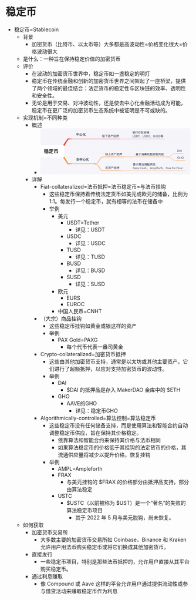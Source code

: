 # 稳定币

* 稳定币=Stablecoin 
  * 背景 
    * 加密货币（比特币、以太币等）大多都是高波动性=价格变化很大=价格波动很大 
  * 是什么：一种旨在保持稳定价值的加密货币 
  * 评价 
    * 在波动的加密货币世界中，稳定币如一盏稳定的明灯 
    * 稳定币在传统金融和创新的加密货币世界之间架起了一座桥梁，提供了两个领域的最佳结合：法定货币的稳定性与区块链的效率、透明性和安全性。 
    * 无论是用于交易、对冲波动性，还是使去中心化金融活动成为可能，稳定币在更广泛的加密货币生态系统中被证明是不可或缺的。 
  * 实现机制=不同种类 
    * 概述 
      * ![stable_coin_types](../../../assets/img/stable_coin_types.png)
    * 详解 
      * Fiat-collateralized=法币抵押=法币稳定币=与法币挂钩 
        * 这些稳定币保持着传统法定货币如美元或欧元的储备，比例为1:1。每发行一个稳定币，就有相等的法币在储备中 
        * 举例 
          * 美元 
            * USDT=Tether 
              * 详见：USDT
            * USDC 
              * 详见：USDC
            * TUSD 
              * 详见：TUSD
            * BUSD 
              * 详见：BUSD
            * SUSD 
              * 详见：SUSD
          * 欧元 
            * EURS 
            * EUROC 
          * 中国人民币=CNHT 
      * （大宗）商品挂钩 
        * 这些稳定币挂钩如黄金或银这样的资产 
        * 举例 
          * PAX Gold=PAXG 
            * 每个代币代表一盎司黄金 
      * Crypto-collateralized=加密货币抵押 
        * 这些由其他加密货币支持，通常是以太坊或其他主要资产。它们进行了超额抵押，以应对支持加密货币的波动性。 
        * 举例 
          * DAI 
            * $DAI 的抵押品是存入 MakerDAO 金库中的 $ETH 
          * GHO 
            * AAVE的GHO 
              * 详见：稳定币GHO
      * Algorithmically-controlled=算法控制=算法稳定币 
        * 这些稳定币没有任何储备支持，而是使用算法和智能合约自动调整稳定币供应，旨在保持其价格稳定。 
          * 依靠算法和智能合约来保持其价格与法币相同 
          * 如果算法稳定币的价格低于其挂钩的法定货币的价格，其流通供应量将减少以提升价格，恢复挂钩 
        * 举例 
          * AMPL=Ampleforth 
          * FRAX 
            * 与美元挂钩的 $FRAX 的价格部分由抵押品支持，部分由算法稳定 
          * USTC 
            * $USTC（以前被称为 $UST）是一个“著名”的失败的算法稳定币项目 
              * 其于 2022 年 5 月与美元脱钩，尚未恢复。 
  * 如何获取 
    * 加密货币交易所 
      * 大多数主要的加密货币交易所如 Coinbase、Binance 和 Kraken 允许用户用法币购买稳定币或将它们换成其他加密货币。 
    * 直接发行 
      * 一些稳定币项目，特别是那些法币抵押的，允许用户直接从其平台购买稳定币。 
    * 通过利息赚取 
      * 像 Compound 或 Aave 这样的平台允许用户通过提供流动性或参与借贷活动来赚取稳定币作为利息 
